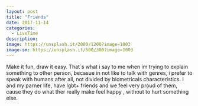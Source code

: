 ```yaml
---
layout: post
title: "Friends"
date: 2017-11-14
categories:
  - LiveTime
description: 
image: https://unsplash.it/2000/1200?image=1003
image-sm: https://unsplash.it/500/300?image=1003
---
```

Make it fun, draw it easy.
That´s what i say to me when im trying to explain something to other person, becasue in not like to talk with genres, i prefer to speak with humans after all, not divided by biometricals characteristics. I and my parner life, have lgbt+ friends and we feel very proud of them, cause they do what ther really make feel happy , without to hurt something else.  

